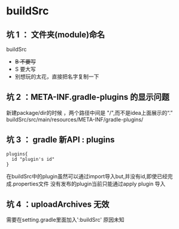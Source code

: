# buildSrc
## 坑 1 ： 文件夹(module)命名
buildSrc  
+ ~~B 不要写~~
+ S 要大写
+ 别想玩的太花，直接把名字复制一下

## 坑 2 ：META-INF.gradle-plugins 的显示问题
新建package/dir的时候 ，两个路径中间是 "/",而不是idea上面展示的“.”  
buildSrc/src/main/resources/META-INF/gradle-plugins/

## 坑 3 ： gradle 新API  : plugins
    plugins{
      id "plugin's id"
    }
在buildSrc中的plugin虽然可以通过import导入but,并没有id,即使已经完成.properties文件
没有发布的plugin当前只能通过apply plugin 导入 

## 坑 4 ：uploadArchives 无效
需要在setting.gradle里面加入':buildSrc' 原因未知 